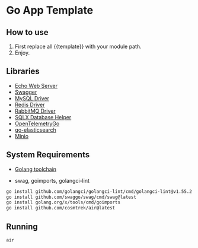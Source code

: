 # Go App Template


## How to use
1. First replace all {{template}} with your module path.
2. Enjoy.

## Libraries

- [Echo Web Server](https://echo.labstack.com/)
- [Swagger](https://github.com/swaggo/swag)
- [MySQL Driver](https://github.com/go-sql-driver/mysql)
- [Redis Driver](https://github.com/redis/go-redis)
- [RabbitMQ Driver](https://github.com/rabbitmq/amqp091-go)
- [SQLX Database Helper](https://github.com/jmoiron/sqlx)
- [OpenTelemetryGo](https://github.com/open-telemetry/opentelemetry-go)
- [go-elasticsearch](https://www.elastic.co/guide/en/elasticsearch/client/go-api/current/overview.html)
- [Minio](https://github.com/minio/minio-go)

## System Requirements

- [Golang toolchain](https://go.dev/dl/)


- swag, goimports, golangci-lint 
```bash
go install github.com/golangci/golangci-lint/cmd/golangci-lint@v1.55.2
go install github.com/swaggo/swag/cmd/swag@latest
go install golang.org/x/tools/cmd/goimports
go install github.com/cosmtrek/air@latest
```

## Running
```
air
```
